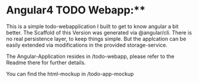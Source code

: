 # Angular4 TODO Webapp:**

This is a simple todo-webapplication I built to get to know angular a bit better. The Scaffold of this Version was generated via @angular/cli.
There is no real persistence layer, to keep things simple. But the applcation can be easily extended via modifications in the provided storage-service.

The Angular-Application resides in /todo-webapp, please refer to the Readme there for further details.

You can find the html-mockup in /todo-app-mockup


